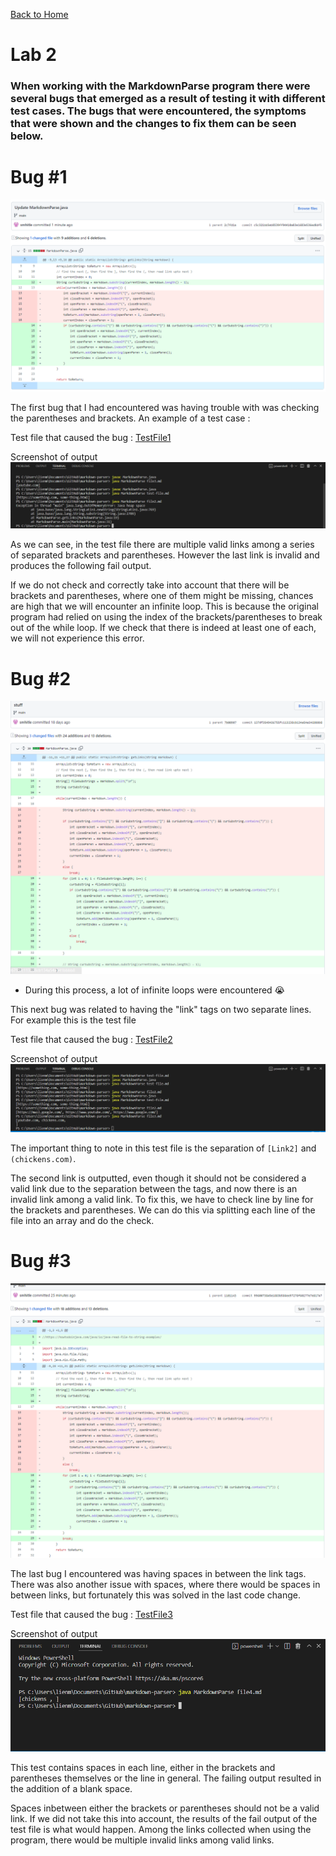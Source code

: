 [Back to Home](https://smhitle.github.io/cse15l-lab-reports/)

# Lab 2

### When working with the MarkdownParse program there were several bugs that emerged as a result of testing it with different test cases. The bugs that were encountered, the symptoms that were shown and the changes to fix them can be seen below.

# Bug #1 

![Codediff1](Images/codediff2.PNG)

The first bug that I had encountered was having trouble with was checking the parentheses and brackets. An example of a test case :

Test file that caused the bug : [TestFile1](https://github.com/smhitle/markdown-parser/blob/main/file2.md?plain=1)

Screenshot of output
![Fail1](Images/fail1.PNG)

As we can see, in the test file there are multiple valid links among a series of separated brackets and parentheses. However the last link is invalid and produces the following fail output.

If we do not check and correctly take into account that there will be brackets and parentheses, where one of them might be missing, chances are high that we will encounter an infinite loop. This is because the original program had relied on using the index of the brackets/parentheses to break out of the while loop. If we check that there is indeed at least one of each, we will not experience this error.

# Bug #2

![Codediff2](Images/codediff1.PNG)
* During this process, a lot of infinite loops were encountered 😭

This next bug was related to having the "link" tags on two separate lines. For example this is the test file 

Test file that caused the bug : [TestFile2](https://github.com/smhitle/markdown-parser/blob/main/file3.md?plain=1)

Screenshot of output
![Fail2](Images/fail2.PNG)

The important thing to note in this test file is the separation of `[Link2]` and `(chickens.com)`.

The second link is outputted, even though it should not be considered a valid link due to the separation between the tags, and now there is an invalid link among a valid link. To fix this, we have to check line by line for the brackets and parentheses. We can do this via splitting each line of the file into an array and do the check.


# Bug #3
![Codediff3](Images/codedifff3.PNG)

The last bug I encountered was having spaces in between the link tags. There was also another issue with spaces, where there would be spaces in between links, but fortunately this was solved in the last code change.

Test file that caused the bug :
[TestFile3](https://github.com/smhitle/markdown-parser/blob/main/file4.md?plain=1)

Screenshot of output
![Fail3](Images/fail3.PNG)

This test contains spaces in each line, either in the brackets and parentheses themselves or the line in general. The failing output resulted in the addition of a blank space.

Spaces inbetween either the brackets or parentheses should not be a valid link. If we did not take this into account, the results of the fail output of the test file is what would happen. Among the links collected when using the program, there would be multiple invalid links among valid links.

